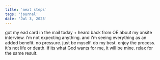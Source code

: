 ```yaml
---
title: 'next steps'
tags: 'journal'
date: 'Jul 3, 2025'
---
```


got my ead card in the mail today + heard back from OE about my onsite interview. i'm not expecting anything. and i'm seeing everything as an added benefit. no pressure. just be myself. do my best. enjoy the process. it's not life or death. if its what God wants for me, it will be mine. relax for the same result.
